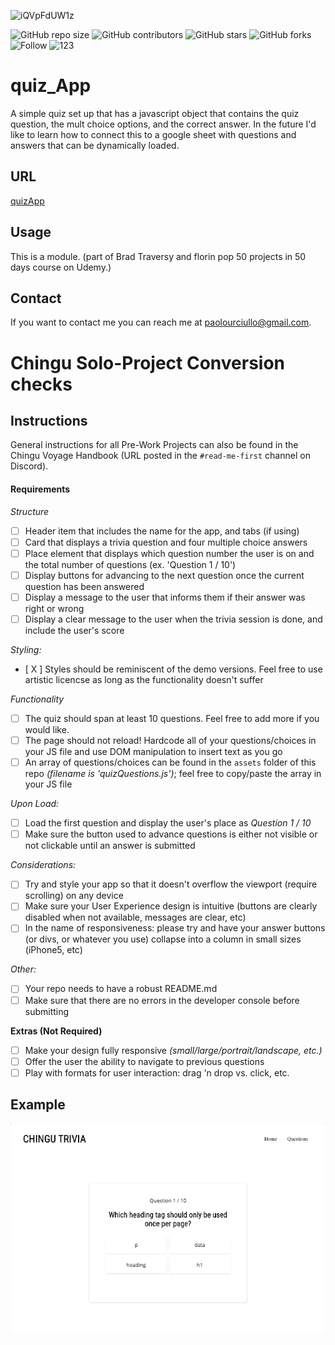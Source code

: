 ![iQVpFdUW1z](https://user-images.githubusercontent.com/67667160/111914853-2b15e400-8a4a-11eb-9db3-9b2d4ea17bc7.gif)

![GitHub repo size](https://img.shields.io/github/repo-size/paolourciullo/quizApp)
![GitHub contributors](https://img.shields.io/github/contributors/paolourciullo/quizApp)
![GitHub stars](https://img.shields.io/github/stars/paolourciullo/quizApp?style=social)
![GitHub forks](https://img.shields.io/github/forks/paolourciullo/quizApp?style=social)
![Follow](https://img.shields.io/twitter/follow/paolo__init__?style=social)
![123](https://img.shields.io/badge/NOOB%3F-Yes-yellow)

# quiz_App

A simple quiz set up that has a javascript object that contains the quiz question, the mult choice options, and the correct answer.
In the future I'd like to learn how to connect this to a google sheet with questions and answers that can be dynamically loaded.

## URL

[quizApp](https://paolourciullo.github.io/quizApp/)

## Usage

This is a module. (part of Brad Traversy and florin pop 50 projects in 50 days course on Udemy.)

## Contact

If you want to contact me you can reach me at <paolourciullo@gmail.com>.

# Chingu Solo-Project Conversion checks

## Instructions

General instructions for all Pre-Work Projects can also be found in the Chingu Voyage Handbook (URL posted in the `#read-me-first` channel on Discord).

#### Requirements

_Structure_

- [ ] Header item that includes the name for the app, and tabs (if using)
- [ ] Card that displays a trivia question and four multiple choice answers
- [ ] Place element that displays which question number the user is on and the total number of questions (ex. 'Question 1 / 10')
- [ ] Display buttons for advancing to the next question once the current question has been answered
- [ ] Display a message to the user that informs them if their answer was right or wrong
- [ ] Display a clear message to the user when the trivia session is done, and include the user's score

_Styling:_

- [ X ] Styles should be reminiscent of the demo versions. Feel free to use artistic licencse as long as the functionality doesn't suffer

_Functionality_

- [ ] The quiz should span at least 10 questions. Feel free to add more if you would like.
- [ ] The page should not reload! Hardcode all of your questions/choices in your JS file and use DOM manipulation to insert text as you go
- [ ] An array of questions/choices can be found in the `assets` folder of this repo _(filename is 'quizQuestions.js')_; feel free to copy/paste the array in your JS file

_Upon Load:_

- [ ] Load the first question and display the user's place as _Question 1 / 10_
- [ ] Make sure the button used to advance questions is either not visible or not clickable until an answer is submitted

_Considerations:_

- [ ] Try and style your app so that it doesn't overflow the viewport (require scrolling) on any device
- [ ] Make sure your User Experience design is intuitive (buttons are clearly disabled when not available, messages are clear, etc)
- [ ] In the name of responsiveness: please try and have your answer buttons (or divs, or whatever you use) collapse into a column in small sizes (iPhone5, etc)

_Other:_

- [ ] Your repo needs to have a robust README.md
- [ ] Make sure that there are no errors in the developer console before submitting

**Extras (Not Required)**

- [ ] Make your design fully responsive _(small/large/portrait/landscape, etc.)_
- [ ] Offer the user the ability to navigate to previous questions
- [ ] Play with formats for user interaction: drag 'n drop vs. click, etc.

## Example

![](https://github.com/chingu-voyages/soloproject-tier1-chingu-trivia/raw/master/assets/chingu_trivia.gif)
